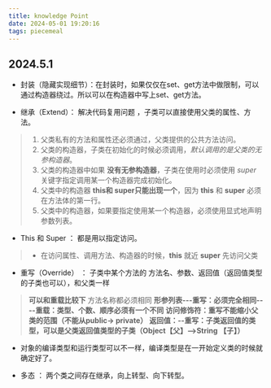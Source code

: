 ```yaml
---
title: knowledge Point
date: 2024-05-01 19:20:16
tags: piecemeal
---
```


## 2024.5.1

- 封装（隐藏实现细节）：在封装时，如果仅仅在set、get方法中做限制，可以通过构造器绕过。所以可以在构造器中写上set、get方法。

- 继承（Extend）： 解决代码复用问题 ，子类可以直接使用父类的属性、方法。
> 1. 父类私有的方法和属性还必须通过，父类提供的公共方法访问。
> 2. 父类的构造器，子类在初始化的时候必须调用，*默认调用的是父类的无参构造器*。
> 3. 父类的构造器中如果 **没有无参构造器**，子类在使用时必须使用 *super* 关键字指定调用某一个构造器完成初始化。
> 4. 父类中的构造器 **this和 super只能出现一个**，因为 **this** 和 **super** 必须在方法体的第一行。
> 5. 父类中的构造器，如果要指定使用某一个构造器，必须使用显式地声明参数列表。

- This 和 Super ： 都是用以指定访问。
> - 在访问属性、调用方法、构造器的时候，**this** 就近  **super** 先访问父类

- 重写（Override） ： 子类中某个方法的 方法名、参数、返回值（返回值类型的子类也可以），和父类一样
> **可以和重载比较下** 方法名称都必须相同
> **形参列表---重写：必须完全相同----重载：类型、个数、顺序必须有一个不同**
> **访问修饰符：重写不能缩小父类的范围（不能从public-> private）**
> **返回值：--重写：子类返回值的类型，可以是父类返回值类型的子类（Object【父】——>String 【子】）**

- 对象的编译类型和运行类型可以不一样，编译类型是在一开始定义类的时候就确定好了。

- 多态 ： 两个类之间存在继承，向上转型、向下转型。

